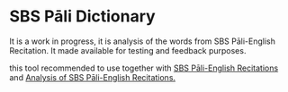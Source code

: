 # SBS Pāli Dictionary

It is a work in progress, it is analysis of the words from SBS Pāli-English Recitation. It made available for testing and feedback purposes.

this tool recommended to use together with [SBS Pāli-English Recitations](https://github.com/sasanarakkha/study-tools/tree/main/SBS%20P%C4%81li-English%20Recitations) and [Analysis of SBS Pāli-English Recitations.](https://github.com/sasanarakkha/study-tools/tree/main/Analysis%20of%20SBS%20P%C4%81li-English%20Recitations)

